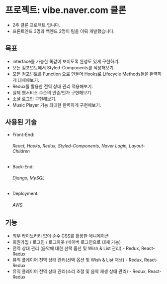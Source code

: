 
<h1>프로젝트: vibe.naver.com 클론</h1>
<ul>
  <li>2주 클론 프로젝트 입니다.</li>
  <li>프론트엔드 3명과 백엔드 2명이 팀을 이뤄 개발했습니다.</li>
</ul>

<h2>목표</h2>
<ul>
  <li>interface를 가능한 똑같이 보이도록 완성도 있게 구현하기.</li>
  <li>모든 컴포넌트에서 Styled-Components를 적용해보기.</li>
  <li>모든 컴포넌트를 Function 으로 만들어 Hooks로 Lifecycle Methods들을 완벽하게 대체해보기.</li>
  <li>Redux를 활용한 전역 상태 관리 적용해보기.</li>
  <li>실제 웹서비스 수준의 인증/인가 구현해보기.</li>
  <li>소셜 로그인 구현해보기.</li>
  <li>Music Player 기능 최대한 완벽하게 구현해보기.</li>
</ul>

<h2>사용된 기술</h2>
<ul>
  <li>Front-End: <h6>React, Hooks, Redux, Styled-Components, Naver Login, Layout-Children </h6> </li>
  <li>Back-End: <h6>Django, MySQL</h6></li>
  <li>Deployment:<h6>AWS</h6></li>
</ul>

<h2>기능</h2>
<ul>
  <li>외부 라이브러리 없이 순수 CSS를 활용한 애니메이션</li>
  <li>회원가입 / 로그인 / 로그아웃 (네이버 로그인으로 대체 가능)</li>
  <li>전역 상태 관리 (음악에 대한 선택 옵션 및 Wish & List 관리) - Redux, React-Redux</li>
  <li>뮤직 플레이어 전역 상태 관리(선택 옵션 및 Wish & List 재생) - Redux, React-Redux</li>
  <li>뮤직 플레이어 전역 상태 관리(소리 조절 및 음악 재생 상태 관리) - Redux, React-Redux</li>
</ul>

